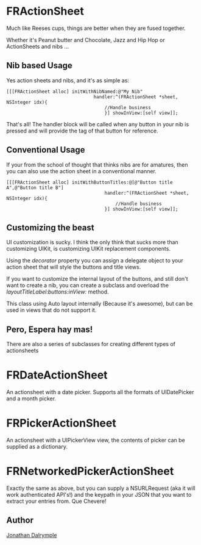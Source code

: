 FRActionSheet
=============

Much like Reeses cups, things are better when they are fused together.

Whether it's Peanut butter and Chocolate, Jazz and Hip Hop or ActionSheets and nibs ...

Nib based Usage
---------------
Yes action sheets and nibs, and it's as simple as:

	[[[FRActionSheet alloc] initWithNibNamed:@"My Nib" 
									handler:^(FRActionSheet *sheet, NSInteger idx){
										//Handle business
										}] showInView:[self view]];
										
That's all! The handler block will be called when any button in your nib is pressed 
and will provide the tag of that button for reference.

Conventional Usage
------------------
If your from the school of thought that thinks nibs are for amatures, 
then you can also use the action sheet in a conventional manner.

	[[[FRActionSheet alloc] initWithButtonTitles:@[@"Button title A",@"Button title B"] 
										handler:^(FRActionSheet *sheet, NSInteger idx){
											//Handle business
										}] showInView:[self view]];

Customizing the beast
---------------------
UI customization is sucky. I think the only think that sucks more than customizing UIKit, is customizing UIKit replacement components.

Using the *decorator* property you can assign a delegate object to your action sheet that will style the buttons and title views.

If you want to customize the internal layout of the buttons, and still don't want to create a nib, you can create a subclass and overload the *layoutTitleLabel:buttons:inView:* method.

This class using Auto layout internally (Because it's awesome), but can be used in views that do not support it.

Pero, Espera hay mas!
---------------------
There are also a series of subclasses for creating different types of actionsheets

FRDateActionSheet
=================
An actionsheet with a date picker. Supports all the formats of UIDatePicker and a month picker.

FRPickerActionSheet
===================
An actionsheet with a UIPickerView view, the contents of picker can be supplied as a dictionary.

FRNetworkedPickerActionSheet
============================
Exactly the same as above, but you can supply a NSURLRequest (aka it will work authenticated API's!) and the keypath in your JSON that you want to extract your entries from. Que Chevere!

Author
------
[Jonathan Dalrymple](http://twitter.com/veritech)
